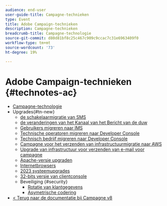```yaml
---
audience: end-user
user-guide-title: Campagne-technieken
type: Event
title: Adobe Campaign-technieken
description: Campagne-technieken
breadcrumb-title: Campagne-technologie
source-git-commit: d80d81bf8c25c467c909c9ccac7c31e6963409f0
workflow-type: tm+mt
source-wordcount: '73'
ht-degree: 19%

---
```



# Adobe Campaign-technieken {#technotes-ac}

+ [Campagne-technologie](technotes-home.md)
+ Upgrades{#tn-new}
   + [ de schakelaarmigratie van SMS ](upgrades/sms-migration.md)
   + [de veranderingen van het Kanaal van het Bericht van de duw ](upgrades/push-technote.md)
   + [Gebruikers migreren naar IMS](upgrades/migrate-users-to-ims.md)
   + [Technische operatoren migreren naar Developer Console](upgrades/ims-migration.md)
   + [Technisch bedrijf migreren naar Developer Console](upgrades/ims-migration-old.md)
   + [Campagne voor het verzenden van infrastructuurmigratie naar AWS](upgrades/migrate-to-aws.md)
   + [Upgrade van infrastructuur voor verzenden van e-mail voor campagne](upgrades/upgrade-to-aws.md)
   + [Apache-versie upgraden](upgrades/apache.md)
   + [Internetbrowsers](upgrades/browsers.md)
   + [2023 systeemupgrades](upgrades/tech-stack-upgrade.md)
   + [32-bits versie van clientconsole](upgrades/console.md)
   + Beveiliging {#security}
      + [Rotatie van klantgegevens](security/credential-rotation-guide.md)
      + [Asymetrische codering](security/asymetric-encryption.md)
+ [&lt; Terug naar de documentatie bij Campagne v8 ](https://experienceleague.adobe.com/en/docs/campaign/campaign-v8/campaign-home)
